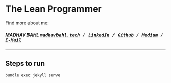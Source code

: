 # The Lean Programmer

Find more about me: <br />

##### MADHAV BAHL <kbd>[madhavbahl.tech](http://madhavbahl.tech) / [LinkedIn](https://www.linkedin.com/in/madhavbahl/) / [Github](https://www.github.com/MadhavBahlMD) / [Medium](https://medium.com/@madhavbahl10) / [E-Mail](mailto:madhavbahl@gmail.com)</kbd>

------

## Steps to run

```
bundle exec jekyll serve
```
